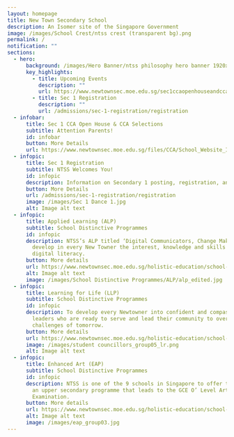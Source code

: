 ```yaml
---
layout: homepage
title: New Town Secondary School
description: An Isomer site of the Singapore Government
image: /images/School Crest/ntss crest (transparent bg).png
permalink: /
notification: ""
sections:
  - hero:
      background: /images/Hero Banner/ntss philosophy hero banner 1920x720px static.jpg
      key_highlights:
        - title: Upcoming Events
          description: ""
          url: https://www.newtownsec.moe.edu.sg/sec1ccaopenhouseandccaselections/
        - title: Sec 1 Registration
          description: ""
          url: /admissions/sec-1-registration/registration
  - infobar:
      title: Sec 1 CCA Open House & CCA Selections
      subtitle: Attention Parents!
      id: infobar
      button: More Details
      url: https://www.newtownsec.moe.edu.sg/files/CCA/School_Website_Information_on_S1_CCA_Selection.pdf
  - infopic:
      title: Sec 1 Registration
      subtitle: NTSS Welcomes You!
      id: infopic
      description: Information on Secondary 1 posting, registration, and other matters.
      button: More Details
      url: /admissions/sec-1-registration/registration
      image: /images/Sec 1 Dance 1.jpg
      alt: Image alt text
  - infopic:
      title: Applied Learning (ALP)
      subtitle: School Distinctive Programmes
      id: infopic
      description: NTSS’s ALP titled ‘Digital Communicators, Change Makers’ seeks to
        develop in every New Towner the interest, knowledge and skills in
        digital literacy.
      button: More details
      url: https://www.newtownsec.moe.edu.sg/holistic-education/school-distinctive-programmes/applied-learning-alp-from-2023/
      alt: Image alt text
      image: /images/School Distinctive Programmes/ALP/alp_edited.jpg
  - infopic:
      title: Learning for Life (LLP)
      subtitle: School Distinctive Programmes
      id: infopic
      description: To develop every Newtowner into confident and compassionate student
        leaders who are ready to serve and lead their community to overcome
        challenges of tomorrow.
      button: More details
      url: https://www.newtownsec.moe.edu.sg/holistic-education/school-distinctive-programmes/learning-for-life-llp-from-2023/
      image: /images/student councillors_group05_lr.png
      alt: Image alt text
  - infopic:
      title: Enhanced Art (EAP)
      subtitle: School Distinctive Programmes
      id: infopic
      description: NTSS is one of the 9 schools in Singapore to offer the EAP. This is
        an upper secondary programme that leads to the GCE O’ Level Art
        Examination.
      button: More details
      url: https://www.newtownsec.moe.edu.sg/holistic-education/school-distinctive-programmes/enhanced-art-eap/
      alt: Image alt text
      image: /images/eap_group03.jpg
---
```

